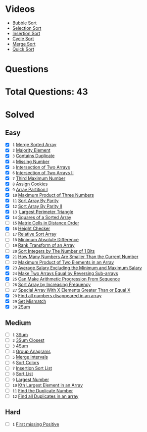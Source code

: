 # Videos

- [Bubble Sort](https://youtu.be/F5MZyqRp_IM)
- [Selection Sort](https://youtu.be/Nd4SCCIHFWk)
- [Insertion Sort](https://youtu.be/By_5-RRqVeE)
- [Cycle Sort](https://www.youtube.com/watch?v=JfinxytTYFQ&list=RDCMUCBGOUQHNNtNGcGzVq5rIXjw&start_radio=1&rv=JfinxytTYFQ&t=2)
- [Merge Sort](https://youtu.be/iKGAgWdgoRk)
- [Quick Sort](https://youtu.be/Z8svOqamag8)

# Questions

# Total Questions: 43

# Solved

## Easy

-[x] `1`  [Merge Sorted Array](https://leetcode.com/problems/merge-sorted-array/)
-[x] `2`  [Majority Element](https://leetcode.com/problems/majority-element/)
-[x] `3`  [Contains Duplicate](https://leetcode.com/problems/contains-duplicate/)
-[x] `4`  [Missing Number](https://leetcode.com/problems/missing-number/)
-[x] `5`  [Intersection of Two Arrays](https://leetcode.com/problems/intersection-of-two-arrays/)
-[x] `6`  [Intersection of Two Arrays II](https://leetcode.com/problems/intersection-of-two-arrays-ii/)
-[x] `7`  [Third Maximum Number](https://leetcode.com/problems/third-maximum-number/)
-[x] `8`  [Assign Cookies](https://leetcode.com/problems/assign-cookies/)
-[x] `9`  [Array Partition I](https://leetcode.com/problems/array-partition-i/)
-[x] `10`  [Maximum Product of Three Numbers](https://leetcode.com/problems/maximum-product-of-three-numbers/)
-[x] `11`  [Sort Array By Parity](https://leetcode.com/problems/sort-array-by-parity/)
-[x] `12`  [Sort Array By Parity II](https://leetcode.com/problems/sort-array-by-parity-ii/)
-[x] `13 `[Largest Perimeter Triangle](https://leetcode.com/problems/largest-perimeter-triangle/)
-[x] `14`  [Squares of a Sorted Array](https://leetcode.com/problems/squares-of-a-sorted-array/)
-[ ] `15`  [Matrix Cells in Distance Order](https://leetcode.com/problems/matrix-cells-in-distance-order/)
-[x] `16`  [Height Checker](https://leetcode.com/problems/height-checker/)
-[ ] `17`  [Relative Sort Array](https://leetcode.com/problems/relative-sort-array/)
-[ ] `18`  [Minimum Absolute Difference](https://leetcode.com/problems/minimum-absolute-difference/)
-[ ] `19`  [Rank Transform of an Array](https://leetcode.com/problems/rank-transform-of-an-array/)
-[ ] `20`  [Sort Integers by The Number of 1 Bits](https://leetcode.com/problems/sort-integers-by-the-number-of-1-bits/)
-[x] `21`  [How Many Numbers Are Smaller Than the Current Number](https://leetcode.com/problems/how-many-numbers-are-smaller-than-the-current-number/)
-[ ] `22`  [Maximum Product of Two Elements in an Array](https://leetcode.com/problems/maximum-product-of-two-elements-in-an-array/)
-[x] `23`  [Average Salary Excluding the Minimum and Maximum Salary](https://leetcode.com/problems/average-salary-excluding-the-minimum-and-maximum-salary/)
-[x] `24`  [Make Two Arrays Equal by Reversing Sub-arrays](https://leetcode.com/problems/make-two-arrays-equal-by-reversing-sub-arrays/)
-[x] `25`  [Can Make Arithmetic Progression From Sequence](https://leetcode.com/problems/can-make-arithmetic-progression-from-sequence/)
-[ ] `26`  [Sort Array by Increasing Frequency](https://leetcode.com/problems/sort-array-by-increasing-frequency/)
-[ ] `27`  [Special Array With X Elements Greater Than or Equal X](https://leetcode.com/problems/special-array-with-x-elements-greater-than-or-equal-x/)
-[x] `28`  [Find all numbers disappeared in an array](https://leetcode.com/problems/find-all-numbers-disappeared-in-an-array/)
-[x] `29`  [Set Mismatch](https://leetcode.com/problems/set-mismatch/)
-[x] `30`  [2Sum](https://leetcode.com/problems/two-sum/)

## Medium

-[ ] `1` [3Sum](https://leetcode.com/problems/3sum/)
-[ ] `2` [3Sum Closest](https://leetcode.com/problems/3sum-closest/)
-[ ] `3` [4Sum](https://leetcode.com/problems/4sum/)
-[ ] `4` [Group Anagrams](https://leetcode.com/problems/group-anagrams/)
-[ ] `5` [Merge Intervals](https://leetcode.com/problems/merge-intervals/)
-[ ] `6` [Sort Colors](https://leetcode.com/problems/sort-colors/)
-[ ] `7` [Insertion Sort List](https://leetcode.com/problems/insertion-sort-list/)
-[ ] `8` [Sort List](https://leetcode.com/problems/sort-list/)
-[ ] `9` [Largest Number](https://leetcode.com/problems/largest-number/)
-[ ] `10` [Kth Largest Element in an Array](https://leetcode.com/problems/kth-largest-element-in-an-array/)
-[ ] `11` [Find the Duplicate Number](https://leetcode.com/problems/find-the-duplicate-number/)
-[ ] `12` [Find all Duplicates in an array](https://leetcode.com/problems/find-all-duplicates-in-an-array/)

## Hard

-[ ] `1` [First missing Positive](https://leetcode.com/problems/first-missing-positive/)
